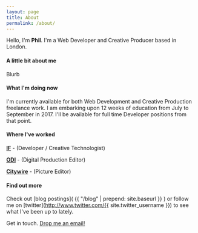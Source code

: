 ```yaml
---
layout: page
title: About
permalink: /about/
---
```

<div class="my-img-about"></div>

Hello, I'm **Phil**. I'm a Web Developer and Creative Producer based in London.

#### A little bit about me
Blurb

####  What I'm doing now
I'm currently available for both Web Development and Creative Production freelance work. I am embarking upon 12 weeks of education from July to September in 2017. I'll be available for full time Developer positions from that point.

#### Where I've worked


**[IF](https://projectsbyif.com/ "Projects by IF")** - (Developer / Creative Technologist)

**[ODI](https://theodi.org/ "Open Data Institute")** - (Digital Production Editor)

**[Citywire](http://citywire.co.uk/ "Citywire")** - (Picture Editor)

#### Find out more

Check out [blog postings]( {{ "/blog" | prepend: site.baseurl }} ) or follow me on [twitter](http://www.twitter.com/{{ site.twitter_username }}) to see what I've been up to lately.

Get in touch. <a href="mailto:{{ site.email }}">Drop me an email!</a>
